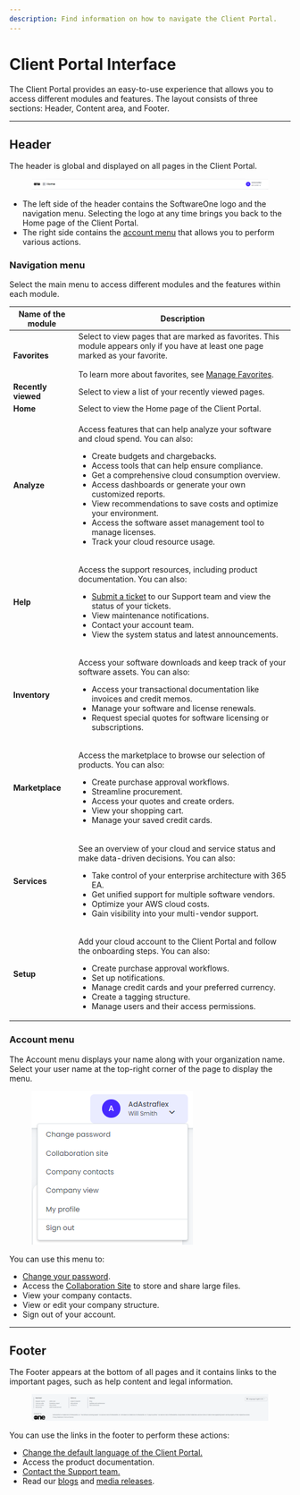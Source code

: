 ```yaml
---
description: Find information on how to navigate the Client Portal.
---
```


# Client Portal Interface

The Client Portal provides an easy-to-use experience that allows you to access different modules and features. The layout consists of three sections: Header, Content area, and Footer.

***

## Header

The header is global and displayed on all pages in the Client Portal.

<figure><img src="../.gitbook/assets/image (21).png" alt=""><figcaption></figcaption></figure>

* The left side of the header contains the SoftwareOne logo and the navigation menu. Selecting the logo at any time brings you back to the Home page of the Client Portal.
* The right side contains the [account menu](navigate-the-home-page.md#account-menu) that allows you to perform various actions.

### Navigation menu

Select the main menu to access different modules and the features within each module.&#x20;

<table data-full-width="false"><thead><tr><th>Name of the module</th><th>Description</th></tr></thead><tbody><tr><td><strong>Favorites</strong></td><td>Select to view pages that are marked as favorites. This module appears only if you have at least one page marked as your favorite.<br><br>To learn more about favorites, see <a href="../account-management/manage-favorites.md">Manage Favorites</a>.</td></tr><tr><td><strong>Recently viewed</strong></td><td>Select to view a list of your recently viewed pages.</td></tr><tr><td><strong>Home</strong></td><td>Select to view the Home page of the Client Portal.</td></tr><tr><td><strong>Analyze</strong></td><td><p>Access features that can help analyze your software and cloud spend. You can also:</p><ul><li>Create budgets and chargebacks.</li><li>Access tools that can help ensure compliance.</li><li>Get a comprehensive cloud consumption overview.</li><li>Access dashboards or generate your own customized reports.</li><li>View recommendations to save costs and optimize your environment.</li><li>Access the software asset management tool to manage licenses.</li><li>Track your cloud resource usage.</li></ul></td></tr><tr><td><strong>Help</strong></td><td><p>Access the support resources, including product documentation. You can also:</p><ul><li><a href="../help-and-support/getting-support.md">Submit a ticket</a> to our Support team and view the status of your tickets.</li><li>View maintenance notifications. </li><li>Contact your account team.</li><li>View the system status and latest announcements.</li></ul></td></tr><tr><td><strong>Inventory</strong></td><td><p>Access your software downloads and keep track of your software assets. You can also:</p><ul><li>Access your transactional documentation like invoices and credit memos.</li><li>Manage your software and license renewals.</li><li>Request special quotes for software licensing or subscriptions.</li></ul></td></tr><tr><td><strong>Marketplace</strong></td><td><p>Access the marketplace to browse our selection of products. You can also:</p><ul><li>Create purchase approval workflows.</li><li>Streamline procurement.</li><li>Access your quotes and create orders.</li><li>View your shopping cart.</li><li>Manage your saved credit cards.</li></ul></td></tr><tr><td><strong>Services</strong></td><td><p>See an overview of your cloud and service status and make data-driven decisions. You can also:</p><ul><li>Take control of your enterprise architecture with 365 EA.</li><li>Get unified support for multiple software vendors.</li><li>Optimize your AWS cloud costs.</li><li>Gain visibility into your multi-vendor support.</li></ul></td></tr><tr><td><strong>Setup</strong></td><td><p>Add your cloud account to the Client Portal and follow the onboarding steps. You can also:</p><ul><li>Create purchase approval workflows.</li><li>Set up notifications.</li><li>Manage credit cards and your preferred currency.</li><li>Create a tagging structure.</li><li>Manage users and their access permissions.</li></ul></td></tr></tbody></table>

### Account menu

The Account menu displays your name along with your organization name. Select your user name at the top-right corner of the page to display the menu.&#x20;

<div align="left">

<figure><img src="../.gitbook/assets/image (39) (1) (1) (1) (1).png" alt=""><figcaption></figcaption></figure>

</div>

You can use this menu to:

* [Change your password](../account-management/reset-or-change-password.md).
* Access the [Collaboration Site](../administration/collaboration-site/) to store and share large files.
* View your company contacts.
* View or edit your company structure.&#x20;
* Sign out of your account.

***

## Footer

The Footer appears at the bottom of all pages and it contains links to the important pages, such as help content and legal information.

<figure><img src="../.gitbook/assets/image (33) (1) (1) (1) (1).png" alt=""><figcaption></figcaption></figure>

You can use the links in the footer to perform these actions:

* [Change the default language of the Client Portal.](../account-management/change-language-settings.md)
* Access the product documentation.
* [Contact the Support team.](../help-and-support/getting-support.md)
* Read our [blogs](https://www.softwareone.com/en/blog/articles) and [media releases](https://www.softwareone.com/en/media-releases).
